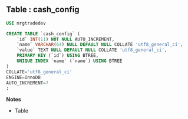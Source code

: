 Table : cash_config
-------------------

```SQL
USE mrgtradedev

CREATE TABLE `cash_config` (
	`id` INT(11) NOT NULL AUTO_INCREMENT,
	`name` VARCHAR(64) NULL DEFAULT NULL COLLATE 'utf8_general_ci',
	`value` TEXT NULL DEFAULT NULL COLLATE 'utf8_general_ci',
	PRIMARY KEY (`id`) USING BTREE,
	UNIQUE INDEX `name` (`name`) USING BTREE
)
COLLATE='utf8_general_ci'
ENGINE=InnoDB
AUTO_INCREMENT=7
;
```
__Notes__

+ Table